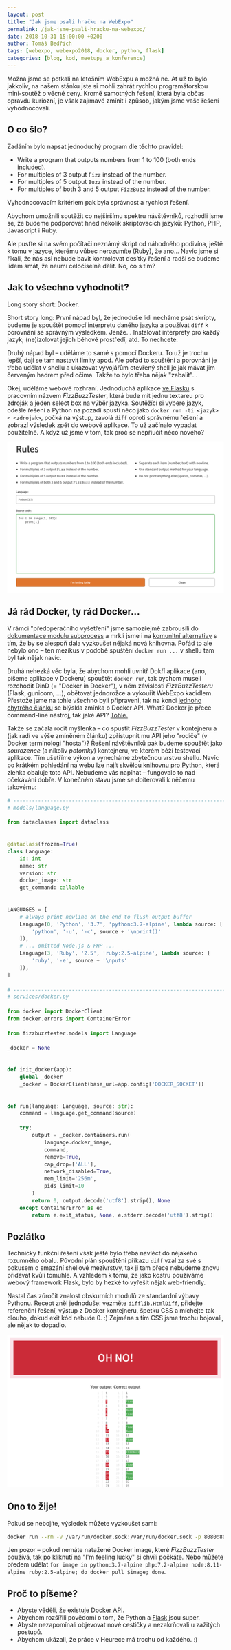 ```yaml
---
layout: post
title: "Jak jsme psali hračku na WebExpo"
permalink: /jak-jsme-psali-hracku-na-webexpo/
date: 2018-10-31 15:00:00 +0200
author: Tomáš Bedřich
tags: [webexpo, webexpo2018, docker, python, flask]
categories: [blog, kod, meetupy_a_konference]
---
```


Možná jsme se potkali na letošním WebExpu a možná ne. Ať už to bylo jakkoliv, na našem stánku jste si mohli zahrát rychlou programátorskou mini-soutěž o věcné ceny. Kromě samotných řešení, která byla občas opravdu kuriozní, je však zajímavé zmínit i způsob, jakým jsme vaše řešení vyhodnocovali.


## O co šlo?

Zadáním bylo napsat jednoduchý program dle těchto pravidel:

- Write a program that outputs numbers from 1 to 100 (both ends included).
- For multiples of 3 output `Fizz` instead of the number.
- For multiples of 5 output `Buzz` instead of the number.
- For multiples of both 3 and 5 output `FizzBuzz` instead of the number.

Vyhodnocovacím kritériem pak byla správnost a rychlost řešení.

Abychom umožnili soutěžit co nejširšímu spektru návštěvníků, rozhodli jsme se, že budeme podporovat hned několik skriptovacích jazyků: Python, PHP, Javascript i Ruby.

Ale pusťte si na svém počítači neznámý skript od náhodného podivína, ještě k tomu v jazyce, kterému vůbec nerozumíte (Ruby), že ano... Navíc jsme si říkali, že nás asi nebude bavit kontrolovat desítky řešení a radši se budeme lidem smát, že neumí celočíselně dělit. No, co s tím?


## Jak to všechno vyhodnotit?

Long story short: Docker.

Short story long: První nápad byl, že jednoduše lidi necháme psát skripty, budeme je spouštět pomocí interpretu daného jazyka a používat `diff` k porovnání se správným výsledkem. Jenže... Instalovat interprety pro každý jazyk; (ne)izolovat jejich běhové prostředí, atd. To nechcete.

Druhý nápad byl – uděláme to samé s pomocí Dockeru. To už je trochu lepší, dají se tam nastavit limity apod. Ale pořád to spuštění a porovnání je třeba udělat v shellu a ukazovat vývojářům otevřený shell je jak mávat jim červeným hadrem před očima. Takže to bylo třeba nějak "zabalit"...

Okej, uděláme webové rozhraní. Jednoduchá aplikace [ve Flasku](http://flask.pocoo.org/) s pracovním názvem _FizzBuzzTester_, která bude mít jednu textareu pro zdroják a jeden select box na výběr jazyka. Soutěžící si vybere jazyk, odešle řešení a Python na pozadí spustí něco jako `docker run -ti <jazyk> < <zdrojak>`, počká na výstup, zavolá `diff` oproti správnému řešení a zobrazí výsledek zpět do webové aplikace. To už začínalo vypadat použitelně. A když už jsme v tom, tak proč se nepřiučit něco nového?


![Webové rozhraní - zadání](/assets/jak-jsme-psali-hracku-na-webexpo/index.png)


## Já rád Docker, ty rád Docker...

V rámci "předoperačního vyšetření" jsme samozřejmě zabrousili do [dokumentace modulu subprocess](https://docs.python.org/3/library/subprocess.html) a mrkli jsme i na [komunitní alternativy](https://awesome-python.com/#processes) s tím, že by se alespoň dala vyzkoušet nějaká nová knihovna. Pořád to ale nebylo ono – ten mezikus v podobě spuštění `docker run ...` v shellu tam byl tak nějak navíc.

Druhá nehezká věc byla, že abychom mohli uvnitř Dokří aplikace (ano, píšeme aplikace v Dockeru) spouštět `docker run`, tak bychom museli rozchodit DinD (= "Docker in Docker"), v něm závislosti _FizzBuzzTesteru_ (Flask, gunicorn, ...), obětovat jednorožce a vykouřit WebExpo kadidlem. Přestože jsme na tohle všechno byli připraveni, tak na konci [jednoho chytrého článku](https://jpetazzo.github.io/2015/09/03/do-not-use-docker-in-docker-for-ci/) se blýskla zmínka o Docker API. What? Docker je přece command-line nástroj, tak jaké API? [Tohle.](https://docs.docker.com/engine/api/latest/)

Takže se začala rodit myšlenka – co spustit _FizzBuzzTester_ v kontejneru a (jak radí ve výše zmíněném článku) zpřístupnit mu API jeho "rodiče" (v Docker terminologi "hosta")? Řešení návštěvníků pak budeme spouštět jako _sourozence_ (a nikoliv _potomky_) kontejneru, ve kterém běží testovací aplikace. Tím ušetříme výkon a vynecháme zbytečnou vrstvu shellu. Navíc po krátkém pohledání na webu lze najít [skvělou knihovnu pro Python](https://docker-py.readthedocs.io/en/stable/), která zlehka obaluje toto API. Nebudeme vás napínat – fungovalo to nad očekávání dobře. V konečném stavu jsme se doiterovali k něčemu takovému:

```python
# -----------------------------------------------------------------------------
# models/language.py

from dataclasses import dataclass


@dataclass(frozen=True)
class Language:
    id: int
    name: str
    version: str
    docker_image: str
    get_command: callable


LANGUAGES = [
    # always print newline on the end to flush output buffer
    Language(0, 'Python', '3.7', 'python:3.7-alpine', lambda source: [
        'python', '-u', '-c', source + '\nprint()'
    ]),
    # ... omitted Node.js & PHP ...
    Language(3, 'Ruby', '2.5', 'ruby:2.5-alpine', lambda source: [
        'ruby', '-e', source + '\nputs'
    ]),
]

# -----------------------------------------------------------------------------
# services/docker.py

from docker import DockerClient
from docker.errors import ContainerError

from fizzbuzztester.models import Language

_docker = None


def init_docker(app):
    global _docker
    _docker = DockerClient(base_url=app.config['DOCKER_SOCKET'])


def run(language: Language, source: str):
    command = language.get_command(source)

    try:
        output = _docker.containers.run(
            language.docker_image,
            command,
            remove=True,
            cap_drop=['ALL'],
            network_disabled=True,
            mem_limit='256m',
            pids_limit=10
        )
        return 0, output.decode('utf8').strip(), None
    except ContainerError as e:
        return e.exit_status, None, e.stderr.decode('utf8').strip()
```

## Pozlátko

Technicky funkční řešení však ještě bylo třeba navléct do nějakého rozumného obalu. Původní plán spouštění příkazu `diff` vzal za své s pokusem o smazání shellové mezivrstvy, tak ji tam přece nebudeme znovu přidávat kvůli tomuhle. A vzhledem k tomu, že jako kostru používáme webový framework Flask, bylo by hezké to vyřešit nějak web-friendly.

Nastal čas zúročit znalost obskurních modulů ze standardní výbavy Pythonu. Recept zněl jednoduše: vezměte [`difflib.HtmlDiff`](https://docs.python.org/3/library/difflib.html#difflib.HtmlDiff), přidejte referenční řešení, výstup z Docker kontejneru, špetku CSS a míchejte tak dlouho, dokud exit kód nebude 0. :) Zejména s tím CSS jsme trochu bojovali, ale nějak to dopadlo.

![Webové rozhraní - řešení](/assets/jak-jsme-psali-hracku-na-webexpo/result.png)


## Ono to žije!

Pokud se nebojíte, výsledek můžete vyzkoušet sami:

```bash
docker run --rm -v /var/run/docker.sock:/var/run/docker.sock -p 8080:8080 --env FBT_SECRET_KEY=dev tomasbedrich/fizzbuzztester:latest
```

Jen pozor – pokud nemáte natažené Docker image, které _FizzBuzzTester_ používá, tak po kliknutí na "I'm feeling lucky" si chvíli počkáte. Nebo můžete předem udělat `for image in python:3.7-alpine php:7.2-alpine node:8.11-alpine ruby:2.5-alpine; do docker pull $image; done`.


## Proč to píšeme?

- Abyste věděli, že existuje [Docker API](https://docs.docker.com/engine/api/latest/).
- Abychom rozšířili povědomí o tom, že Python a [Flask](http://flask.pocoo.org/) jsou super.
- Abyste nezapomínali objevovat nové cestičky a nezakrňovali u zažitých postupů.
- Abychom ukázali, že práce v Heurece má trochu od každého. :)
